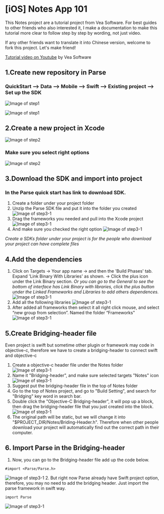 # [iOS] Notes App 101

This Notes project are a tutorial project from Vea Software. For best guides to other friends who also interested it, I make a documentation to make this tutorial more clear to follow step by step by wording, not just video.

If any other friends want to translate it into Chinese version, welcome to fork this project. Let's make friend!

[Tutorial video on Youtube](https://www.youtube.com/watch?v=35XTc5X_vkk&list=PLVbJM_d1L3gQ0dzZCUkLwhadm7l-g7ZiD) by Vea Software

## 1.Create new repository in Parse
### QuickStart --> Data --> Mobile --> Swift --> Existing project --> Set up the SDK
![Image of step1](Notes_app_tutorial_img/step1.png)

![Image of step1](Notes_app_tutorial_img/step1-1.png)

## 2.Create a new project in Xcode
![Image of step2](Notes_app_tutorial_img/step2.png)

### Make sure you select right options
![Image of step2](Notes_app_tutorial_img/step3.png)

## 3.Download the SDK and import into project
### In the Parse quick start has link to download SDK.

1. Create a folder under your project folder
2. Unzip the Parse SDK file and put it into the folder you created
![Image of step3-1](Notes_app_tutorial_img/step3-1.png)
3. Drag the frameworks you needed and pull into the Xcode project
![Image of step3-1](Notes_app_tutorial_img/step3-3-1.png)
4. And make sure you checked the right option
![Image of step3-1](Notes_app_tutorial_img/step3-4-1.png)

*Create a SDKs folder under your project is for the people who download your project can have complete files*

## 4.Add the dependencies
1. Click on Targets → Your app name → and then the 'Build Phases' tab. Expand 'Link Binary With Libraries' as shown. → Click the plus icon under the Link Binary section. *Or you can go to the General to see the bottom of interface has Link Binary with libraries, click the plus button under the Linked Frameworks and Libraries to add others dependences.*
![Image of step3-1](Notes_app_tutorial_img/step4-1.png)
2. Add all the following libraries
![Image of step3-1](Notes_app_tutorial_img/step4-2.png)
3. After added all frameworks then select it all right click mouse, and select “new group from selection”. Named the folder “Frameworks"
![Image of step3-1](Notes_app_tutorial_img/step4-3.png)

## 5.Create Bridging-header file
Even project is swift but sometime other plugin or framework may code in objective-c, therefore we have to create a bridging-header to connect swift and objective-c

1. Create a objective-c header file under the Notes folder
![Image of step3-1](Notes_app_tutorial_img/step5.png)
2. Name it "Bridging-header", and make sure selected targets "Notes" icon
![Image of step3-1](Notes_app_tutorial_img/step5-1.png)
3. Suggest put the bridging-header file in the top of Notes folder
4. Go to the top of Notes project, and go to "Build Setting", and search for "Bridging" key word in search bar.
5. Double click the "Objective-C Bridging-header", it will pop up a block, then drag the bridging-header file that you just created into the block.
![Image of step3-1](Notes_app_tutorial_img/step5-3.png)
6. The original path will be static, but we will change it into "$PROJECT_DIR/Notes/Briding-Header.h". Therefore when other people download your project will automatically find out the correct path in their computer.

## 6. Import Parse in the Bridging-header
1. Now, you can go to the Bridging-header file add up the code below.
```
#import <Parse/Parse.h>
```
![Image of step3-1](Notes_app_tutorial_img/step6.png)
2. But right now Parse already have Swift project option, therefore, you may no need to add the bridging header. Just import the parse framework in swift way.
```
import Parse
```
![Image of step3-1](Notes_app_tutorial_img/step6-1.png)
